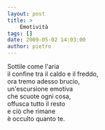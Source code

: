 ```yaml
---
layout: post
title: >
    Emotività
tags: []
date: 2009-05-02 14:03:00
author: pietro
---
```

Sottile come l'aria<br/>il confine tra il caldo e il freddo,<br/>ora tremo adesso brucio,<br/>un'escursione emotiva<br/>che scuote ogni cosa,<br/>offusca tutto il resto<br/>e ciò che rimane<br/>è occulto quanto te.
